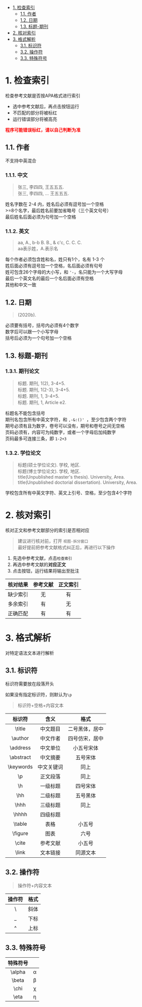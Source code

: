 - [1. 检查索引](#1-检查索引)
  - [1.1. 作者](#11-作者)
  - [1.2. 日期](#12-日期)
  - [1.3. 标题-期刊](#13-标题-期刊)
- [2. 核对索引](#2-核对索引)
- [3. 格式解析](#3-格式解析)
  - [3.1. 标识符](#31-标识符)
  - [3.2. 操作符](#32-操作符)
  - [3.3. 特殊符号](#33-特殊符号)

# 1. 检查索引
检查参考文献是否按APA格式进行索引

* 选中参考文献后，再点击按钮运行
* 不匹配的部分将被标红
* 运行错误部分将被高亮

<b style="color:red;">程序可能错误标红，请以自己判断为准</b>

## 1.1. 作者
不支持中英混合
### 1.1.1. 中文
>张三, 李四四, 王五五五.   
>张三, 李四四, … 王五五五.  

姓名字数在 2-4 内，姓名后必须有逗号加一个空格  
\>=8个名字，最后姓名前要加省略号（三个英文句号）   
最后姓名后面必须为句号加一个空格
### 1.1.2. 英文
>aa, A., b-b B. B., & c'c, C. C. C.   
>aa表示姓，A.表示名

每个作者必须包含姓和名，姓只有1个，名有 1-3 个  
姓后面必须有逗号加一个空格，名后面必须有句号  
姓可包含26个字母的大小写，和 `'-`，名只能为一个大写字母  
最后一个英文名的最后一个名后面必须有空格  
其他和中文一致

## 1.2. 日期
>(2020b).   

必须要有括号，括号内必须有4个数字  
数字后可以跟一个小写字母  
括号后必须为一个句号加一个空格

## 1.3. 标题-期刊
### 1.3.1. 期刊论文
> 标题. 期刊, 1(2), 3-4+5.  
> 标题. 期刊, 1(2-3), 3-4+5.  
> 标题. 期刊, 1, 3-4+5.  
> 标题. 期刊, 1, Article e2. 

标题名不能包含括号  
期刊名包含所有中英文字符，和 `,-&:()' `，至少包含两个字符  
期号必须有且为数字，卷号可以没有，期号和卷号之间无空格  
页码必须有，内容可为纯数字，或者一个字母后加纯数字  
页码最多可连接三条，即 `1-2+3`
### 1.3.2. 学位论文
>标题(硕士学位论文). 学校, 地区.   
>标题(博士学位论文). 学校, 地区.   
>title(Unpublished master's thesis). University, Area.   
>title(Unpublished doctorial dissertation). University, Area.   

学校包含所有中英文字符、英文上引号、空格，至少包含4个字符


# 2. 核对索引
核对正文和参考文献部分的索引是否相对应 

> 建议进行核对前，打开 `视图-拆分窗口`  
> 最好提前把参考文献格式纠正后，再进行以下操作

1. 先选中参考文献，点击`检查索引`
2. 再选中参考文献的**对应正文**
3. 点击按钮，运行结果将输出至批注

| 核对结果 | 参考文献 | 正文索引 |
| :------: | :------: | :------: |
| 缺少索引 |    无    |    有    |
| 多余索引 |    有    |    无    |
| 正确匹配 |    有    |    有    |


# 3. 格式解析
对特定语法文本进行解析

## 3.1. 标识符
标识符需要放在段落开头

如果没有指定标识符，则默认为`\p`

> 标识符+空格+内容文本

|  标识符   |    含义    |      格式      |
| :-------: | :--------: | :------------: |
|  \title   |  中文题目  | 二号黑体，居中 |
|  \author  |  中文作者  | 四号仿宋，居中 |
| \address  |  中文单位  |   小五号宋体   |
| \abstract |  中文摘要  |    五号宋体    |
| \keywords | 中文关键词 |      同上      |
|    \p     |  正文段落  |      同上      |
|    \h     |  一级标题  |    四号宋体    |
|    \hh    |  二级标题  |    五号黑体    |
|   \hhh    |  三级标题  |      同上      |
|   \hhhh   |  四级标题  |                |
|  \table   |    表格    |     小五号     |
|  \figure  |    图表    |      六号      |
|   \cite   |  参考文献  |     小五号     |
|   \link   |  文本链接  |    同源文本    |

## 3.2. 操作符
> 操作符+内容文本

| 操作符 | 格式  |
| :----: | :---: |
|   \\   | 斜体  |
|   _    | 下标  |
|   ^    | 上标  |

## 3.3. 特殊符号

| 特殊符号 |       |
| :------: | :---: |
|  \alpha  |   α   |
|  \beta   |   β   |
|   \chi   |   χ   |
|   \eta   |   η   |
